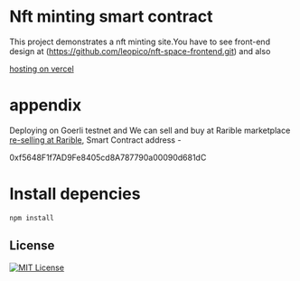 # Nft minting smart contract

This project demonstrates a nft minting site.You have to see front-end design at (https://github.com/leopico/nft-space-frontend.git) and also 

[hosting on vercel](nft-space-frontend-k854xns0u-leopico.vercel.app)

# appendix

Deploying on Goerli testnet and We can sell and buy at Rarible marketplace [re-selling at Rarible](https://testnet.rarible.com/dragonfire_nft), Smart Contract address - 

0xf5648F1f7AD9Fe8405cd8A787790a00090d681dC

# Install depencies

```shell
npm install
```

## License

[![MIT License](https://img.shields.io/badge/License-MIT-green.svg)](https://choosealicense.com/licenses/mit/)
